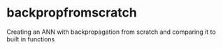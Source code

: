 # backpropfromscratch
Creating an ANN with backpropagation from scratch and comparing it to built in functions
